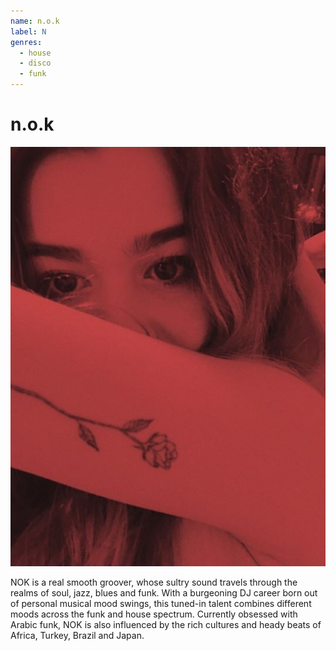 ```yaml
---
name: n.o.k
label: N
genres:
  - house
  - disco
  - funk
---
```


# n.o.k

![](./assets/images/NOK.jpg)

NOK is a real smooth groover, whose sultry sound travels through the realms of soul, jazz, blues and funk. With a burgeoning DJ career born out of personal musical mood swings, this tuned-in talent combines different moods across the funk and house spectrum. Currently obsessed with Arabic funk, NOK is also influenced by the rich cultures and heady beats of Africa, Turkey, Brazil and Japan.
